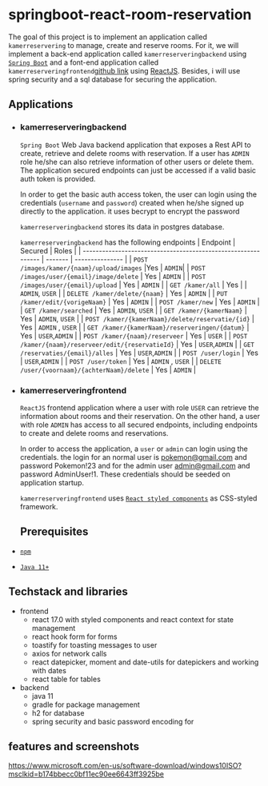 # springboot-react-room-reservation

The goal of this project is to implement an application called `kamerreservering` to manage, create and reserve rooms. For it, we will implement a back-end application called `kamerreserveringbackend` using [`Spring Boot`](https://docs.spring.io/spring-boot/docs/current/reference/htmlsingle/) and a font-end application called `kamerreserveringfrontend`[github link](https://github.com/NathanGanesh/kamerreserveringfrontend) using [ReactJS](https://reactjs.org/). Besides, i will use spring security and a sql database for securing the application. 
## Applications

- ### kamerreserveringbackend

  `Spring Boot` Web Java backend application that exposes a Rest API to create, retrieve and delete rooms with reservation. If a user has `ADMIN` role he/she can also retrieve information of other users or delete them. The application secured endpoints can just be accessed if a valid basic auth token is provided.

  In order to get the basic auth access token, the user can login using the credentials (`username` and `password`) created when he/she signed up directly to the application. it uses becrypt to encrypt the password

  `kamerreserveringbackend` stores its data in postgres database.

  `kamerreserveringbackend` has the following endpoints
  | Endpoint                                                      | Secured | Roles           |
  | ------------------------------------------------------------- | ------- | --------------- |
  | `POST /images/kamer/{naam}/upload/images`                     |Yes      | `ADMIN`|
  | `POST /images/user/{email}/image/delete`                      | Yes     | `ADMIN` |
  | `POST /images/user/{email}/upload`                 |            Yes      |   `ADMIN`  |
  | `GET /kamer/all`                            | Yes      |                | `ADMIN`, `USER` |
  | `DELETE /kamer/delete/{naam}`                                           | Yes     | `ADMIN` |
  | `PUT /kamer/edit/{vorigeNaam}`                                              | Yes     | `ADMIN`         |
  | `POST /kamer/new`                                   | Yes     | `ADMIN`         |
  | `GET /kamer/searched`                                | Yes     | `ADMIN`, `USER`         |
  | `GET /kamer/{kamerNaam}`                                     | Yes     | `ADMIN`, `USER` |
  | `POST /kamer/{kamerNaam}/delete/reservatie/{id}`                  | Yes     | `ADMIN` , `USER`        |
  | `GET /kamer/{kamerNaam}/reserveringen/{datum}`                                   | Yes     | `USER`,`ADMIN`         |
  | `POST /kamer/{naam}/reserveer`                                   | Yes     | `USER`         |
  | `POST /kamer/{naam}/reserveer/edit/{reservatieId}`                                   | Yes     | `USER`,`ADMIN`         |
  | `GET /reservaties/{email}/alles`                                   | Yes     |  `USER`,`ADMIN`         |
  | `POST /user/login`                                   | Yes     | `USER`,`ADMIN`         |
  | `POST /user/token`                                   | Yes     | `ADMIN`  , `USER`       |
  | `DELETE /user/{voornaam}/{achterNaam}/delete`                                   | Yes     | `ADMIN`        |

- ### kamerreserveringfrontend

  `ReactJS` frontend application where a user with role `USER` can retrieve the information about rooms and their reservation. On the other hand, a user with role `ADMIN` has access to all secured endpoints, including endpoints to create and delete rooms and reservations.
  
  In order to access the application, a `user` or `admin` can login using the credentials. the login for an normal user is pokemon@gmail.com and password Pokemon!23 and for the admin user admin@gmail.com and password AdminUser!1. These credentials should be seeded on application startup. 
  
  
  `kamerreserveringfrontend` uses [`React styled components`](https://styled-components.com/) as CSS-styled framework.
  
  ## Prerequisites

- [`npm`](https://docs.npmjs.com/downloading-and-installing-node-js-and-npm)
- [`Java 11+`](https://www.oracle.com/java/technologies/downloads/#java11)


## Techstack and libraries

- frontend 
  - react 17.0 with styled components and react context for state management
  - react hook form for forms
  - toastify for toasting messages to user
  - axios for network calls
  - react datepicker, moment and date-utils for datepickers and working with dates
  - react table for tables
- backend
  - java 11
  - gradle for package management
  - h2 for database
  - spring security and basic password encoding for 

## features and screenshots
https://www.microsoft.com/en-us/software-download/windows10ISO?msclkid=b174bbecc0bf11ec90ee6643ff3925be
